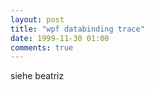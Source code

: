 ```yaml
---
layout: post
title: "wpf databinding trace"
date: 1999-11-30 01:00
comments: true
---
```

siehe beatriz 